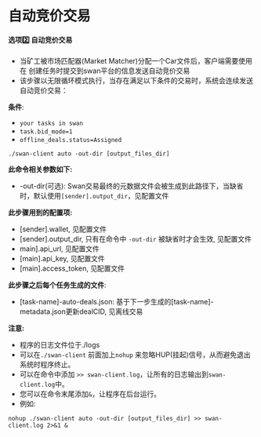 # 自动竞价交易

#### 选项2️⃣ **自动竞价交易** <a href="#xuan-xiang-two-zi-dong-jing-jia-jiao-yi" id="xuan-xiang-two-zi-dong-jing-jia-jiao-yi"></a>

* 当矿工被市场匹配器(Market Matcher)分配一个Car文件后，客户端需要使用在 创建任务时提交到swan平台的信息发送自动竞价交易
* 该步骤以无限循环模式执行，当存在满足以下条件的交易时，系统会连续发送自动竞价交易：

**条件**:

* `your tasks in swan`
* `task.bid_mode=1`
* `offline_deals.status=Assigned`

```shell
./swan-client auto -out-dir [output_files_dir]
```

**此命令相关参数如下:**

* \-out-dir(可选): Swan交易最终的元数据文件会被生成到此路径下，当缺省时，默认使用`[sender].output_dir`，见配置文件

**此步骤用到的配置项:**

* \[sender].wallet, 见配置文件
* \[sender].output\_dir, 只有在命令中 `-out-dir` 被缺省时才会生效, 见配置文件
* main].api\_url, 见配置文件
* \[main].api\_key, 见配置文件
* \[main].access\_token, 见配置文件

**此步骤之后每个任务生成的文件**:

* \[task-name]-auto-deals.json: 基于下一步生成的\[task-name]-metadata.json更新dealCID, 见离线交易

**注意:**

* 程序的日志文件位于./logs
* 可以在`./swan-client` 前面加上`nohup` 来忽略HUP(挂起)信号，从而避免退出系统时程序终止。
* 可以在命令中添加 `>> swan-client.log`，让所有的日志输出到`swan-client.log`中。
* 您可以在命令末尾添加`&`，让程序在后台运行。
* 例如:

```shell
nohup ./swan-client auto -out-dir [output_files_dir] >> swan-client.log 2>&1 &
```
